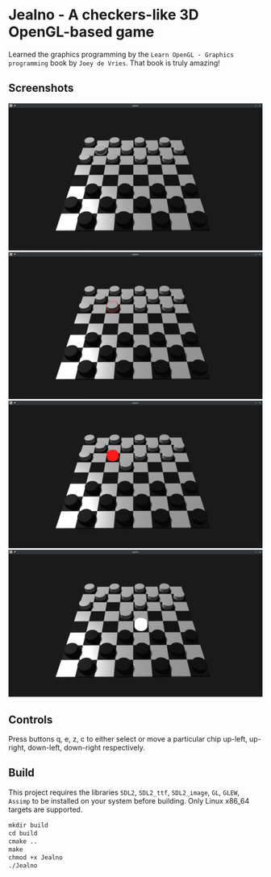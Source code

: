 
# Jealno - A checkers-like 3D OpenGL-based game

Learned the graphics programming by the 
`Learn OpenGL - Graphics programming` book by `Joey de Vries`. 
That book is truly amazing!

## Screenshots

![](screenshots/a.png)
![](screenshots/b.png)
![](screenshots/c.png)
![](screenshots/d.png)

## Controls

Press buttons q, e, z, c to either select or move a particular chip 
up-left, up-right, down-left, down-right respectively.

## Build

This project requires the libraries `SDL2`, `SDL2_ttf`, `SDL2_image`, `GL`, `GLEW`, `Assimp` 
to be installed on your system before building. Only Linux x86_64 targets are supported.

```shell
mkdir build
cd build
cmake ..
make
chmod +x Jealno
./Jealno
```
